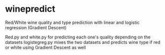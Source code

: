 # winepredict
Red/White wine quality and type prediction with linear and logistic regression (Gradient Descent)

Red.py and white.py for predicting each one's quality depending on the datasets
logistegreg.py mixes the two datasets and predicts wine type if red or white using Gradient Descent as well
